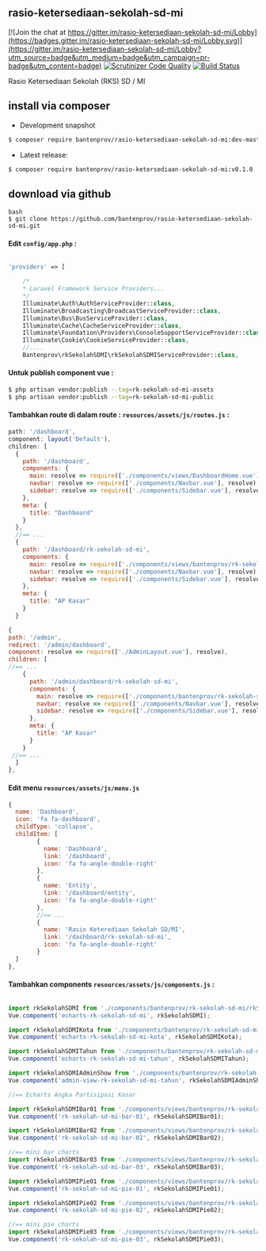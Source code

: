 ## rasio-ketersediaan-sekolah-sd-mi

[![Join the chat at https://gitter.im/rasio-ketersediaan-sekolah-sd-mi/Lobby](https://badges.gitter.im/rasio-ketersediaan-sekolah-sd-mi/Lobby.svg)](https://gitter.im/rasio-ketersediaan-sekolah-sd-mi/Lobby?utm_source=badge&utm_medium=badge&utm_campaign=pr-badge&utm_content=badge)
[![Scrutinizer Code Quality](https://scrutinizer-ci.com/g/bantenprov/rasio-ketersediaan-sekolah-sd-mi/badges/quality-score.png?b=master)](https://scrutinizer-ci.com/g/bantenprov/rasio-ketersediaan-sekolah-sd-mi/?branch=master)
[![Build Status](https://scrutinizer-ci.com/g/bantenprov/rasio-ketersediaan-sekolah-sd-mi/badges/build.png?b=master)](https://scrutinizer-ci.com/g/bantenprov/rasio-ketersediaan-sekolah-sd-mi/build-status/master)

Rasio Ketersediaan Sekolah (RKS) SD / MI

## install via composer

- Development snapshot
```bash
$ composer require bantenprov/rasio-ketersediaan-sekolah-sd-mi:dev-master
```
- Latest release:

```bash
$ composer require bantenprov/rasio-ketersediaan-sekolah-sd-mi:v0.1.0
```

## download via github
~~~
bash
$ git clone https://github.com/bantenprov/rasio-ketersediaan-sekolah-sd-mi.git
~~~


#### Edit `config/app.php` :
```php

'providers' => [

    /*
    * Laravel Framework Service Providers...
    */
    Illuminate\Auth\AuthServiceProvider::class,
    Illuminate\Broadcasting\BroadcastServiceProvider::class,
    Illuminate\Bus\BusServiceProvider::class,
    Illuminate\Cache\CacheServiceProvider::class,
    Illuminate\Foundation\Providers\ConsoleSupportServiceProvider::class,
    Illuminate\Cookie\CookieServiceProvider::class,
    //....
    Bantenprov\rkSekolahSDMI\rkSekolahSDMIServiceProvider::class,

```

#### Untuk publish component vue :

```bash
$ php artisan vendor:publish --tag=rk-sekolah-sd-mi-assets
$ php artisan vendor:publish --tag=rk-sekolah-sd-mi-public
```
#### Tambahkan route di dalam route : `resources/assets/js/routes.js` :

```javascript
path: '/dashboard',
component: layout('Default'),
children: [
  {
    path: '/dashboard',
    components: {
      main: resolve => require(['./components/views/DashboardHome.vue'], resolve),
      navbar: resolve => require(['./components/Navbar.vue'], resolve),
      sidebar: resolve => require(['./components/Sidebar.vue'], resolve)
    },
    meta: {
      title: "Dashboard"
    }
  },
  //== ...
  {
    path: '/dashboard/rk-sekolah-sd-mi',
    components: {
      main: resolve => require(['./components/views/bantenprov/rk-sekolah-sd-mi/DashboardrkSekolahSDMI.vue'], resolve),
      navbar: resolve => require(['./components/Navbar.vue'], resolve),
      sidebar: resolve => require(['./components/Sidebar.vue'], resolve)
    },
    meta: {
      title: "AP Kasar"
    }
  }
```

```javascript
{
path: '/admin',
redirect: '/admin/dashboard',
component: resolve => require(['./AdminLayout.vue'], resolve),
children: [
//== ...
    {
      path: '/admin/dashboard/rk-sekolah-sd-mi',
      components: {
        main: resolve => require(['./components/bantenprov/rk-sekolah-sd-mi/rkSekolahSDMIAdmin.show.vue'], resolve),
        navbar: resolve => require(['./components/Navbar.vue'], resolve),
        sidebar: resolve => require(['./components/Sidebar.vue'], resolve)
      },
      meta: {
        title: "AP Kasar"
      }
    }
 //== ...   
  ]
},

```
#### Edit menu `resources/assets/js/menu.js`

```javascript
{
  name: 'Dashboard',
  icon: 'fa fa-dashboard',
  childType: 'collapse',
  childItem: [
        {
          name: 'Dashboard',
          link: '/dashboard',
          icon: 'fa fa-angle-double-right'
        },
        {
          name: 'Entity',
          link: '/dashboard/entity',
          icon: 'fa fa-angle-double-right'
        },
        //== ...
        {
          name: 'Rasio Keterediaan Sekolah SD/MI',
          link: '/dashboard/rk-sekolah-sd-mi',
          icon: 'fa fa-angle-double-right'
        }
  ]
},

```

#### Tambahkan components `resources/assets/js/components.js` :

```javascript

import rkSekolahSDMI from './components/bantenprov/rk-sekolah-sd-mi/rkSekolahSDMI.chart.vue';
Vue.component('echarts-rk-sekolah-sd-mi', rkSekolahSDMI);

import rkSekolahSDMIKota from './components/bantenprov/rk-sekolah-sd-mi/rkSekolahSDMIKota.chart.vue';
Vue.component('echarts-rk-sekolah-sd-mi-kota', rkSekolahSDMIKota);

import rkSekolahSDMITahun from './components/bantenprov/rk-sekolah-sd-mi/rkSekolahSDMITahun.chart.vue';
Vue.component('echarts-rk-sekolah-sd-mi-tahun', rkSekolahSDMITahun);

import rkSekolahSDMIAdminShow from './components/bantenprov/rk-sekolah-sd-mi/rkSekolahSDMIAdmin.show.vue';
Vue.component('admin-view-rk-sekolah-sd-mi-tahun', rkSekolahSDMIAdminShow);

//== Echarts Angka Partisipasi Kasar

import rkSekolahSDMIBar01 from './components/views/bantenprov/rk-sekolah-sd-mi/rkSekolahSDMIBar01.vue';
Vue.component('rk-sekolah-sd-mi-bar-01', rkSekolahSDMIBar01);

import rkSekolahSDMIBar02 from './components/views/bantenprov/rk-sekolah-sd-mi/rkSekolahSDMIBar02.vue';
Vue.component('rk-sekolah-sd-mi-bar-02', rkSekolahSDMIBar02);

//== mini bar charts
import rkSekolahSDMIBar03 from './components/views/bantenprov/rk-sekolah-sd-mi/rkSekolahSDMIBar03.vue';
Vue.component('rk-sekolah-sd-mi-bar-03', rkSekolahSDMIBar03);

import rkSekolahSDMIPie01 from './components/views/bantenprov/rk-sekolah-sd-mi/rkSekolahSDMIPie01.vue';
Vue.component('rk-sekolah-sd-mi-pie-01', rkSekolahSDMIPie01);

import rkSekolahSDMIPie02 from './components/views/bantenprov/rk-sekolah-sd-mi/rkSekolahSDMIPie02.vue';
Vue.component('rk-sekolah-sd-mi-pie-02', rkSekolahSDMIPie02);

//== mini pie charts
import rkSekolahSDMIPie03 from './components/views/bantenprov/rk-sekolah-sd-mi/rkSekolahSDMIPie03.vue';
Vue.component('rk-sekolah-sd-mi-pie-03', rkSekolahSDMIPie03);
```

